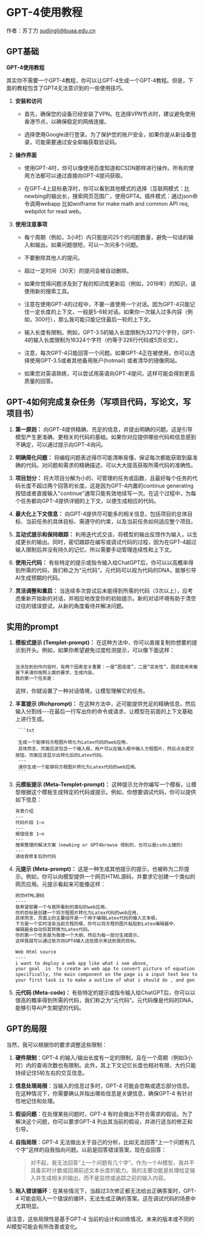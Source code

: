 # GPT-4使用教程

作者：苏丁力 sudingli@buaa.edu.cn

## GPT基础


**GPT-4使用教程**

其实你不需要一个GPT-4教程，你可以让GPT-4生成一个GPT-4教程。但是，下面的教程包含了GPT4无法意识到的一些使用技巧。

1. **安装和访问**

   - 首先，确保您的设备已经安装了VPN。在选择VPN节点时，建议避免使用香港节点，以确保稳定的网络连接。

   - 选择使用Google进行登录。为了保护您的账户安全，如果你是从新设备登录，可能需要通过安全邮箱获取验证码。

2. **操作界面**

   - 使用GPT-4时，你可以像使用百度知道和CSDN那样进行操作。所有的使用方法都可以通过直接向GPT-4提问获取。

   - 在GPT-4上鼠标悬浮时，你可以看到其他模式的选择（互联网模式：比newbing的输出长，搜索网页范围广，使用GPT4。插件模式：通过json命令调用webapp 比如wolframe for make math and common API req, webpilot for read web。

3. **使用注意事项**

   - 每个周期（例如，3小时）内只能提问25个的问题数量，避免一句话的输入和输出。如果问题很短，可以一次问多个问题。

   - 不要删除其他人的提问。

   - 超过一定时间（30天）的提问会被自动删除。

   - 如果你觉得问题涉及到了我的知识库更新后（例如，2019年）的知识，请使用新的搜索工具。

   - 注意在使用GPT-4的过程中，不要一直使用一个对话。因为GPT-4只能记住一定长度的上下文，一般是5-6轮对话。如果你一次输入过多内容（例如，300行），那么我可能只能记住最后一轮的上下文。

   - 输入长度有限制。例如，GPT-3.5的输入长度限制为32712个字符，GPT-4的输入长度限制为16324个字符（约等于326行代码或5页论文）。

   - 注意，每次GPT-4只能回答一个问题。如果GPT-4正在被使用，你可以选择使用GPT-3.5或者其他备用账户(hotmail) 或者清华的镜像网站。

   - 如果您对英语熟练，可以尝试用英语向GPT-4提问，这样可能会得到更高质量的回答。




## GPT-4如何完成复杂任务（写项目代码，写论文，写项目书）
1. **第一原则：** 向GPT-4提供精确、充足的信息，并提出明确的问题。这是引导模型产生更准确、更相关的代码的基础。如果你对应提供哪些代码和信息感到不确定，可以通过提示向GPT-4询问。

2. **明确简化问题：** 将编程问题表述得尽可能清晰易懂，保证每次都能获取到最准确的代码。对问题和需求的精确描述，可以大大提高获取所需代码的准确性。

3. **项目划分：** 将大项目分解为小的、可管理的任务或函数，且最好每个任务的代码长度不超过两个回答的长度。这是因为GPT-4内置的continue generating按钮或者直接输入"continue"通常只能有效地续写一次。在这个过程中，为每个任务都向GPT-4提供详细的上下文，以便生成相应的代码。

4. **最大化上下文信息：** 向GPT-4提供尽可能多的相关信息，包括项目的总体目标、当前任务的具体目标、需遵守的约束，以及当前任务如何适应整个项目。

5. **互动式提示和保持跟踪：** 利用迭代式交谈，将模型的输出反馈作为输入，以生成更长的输出。同时，密切跟踪在编写或调试代码的过程，因为在GPT-4超过输入限制后并没有持久的记忆，所以需要手动管理连续性和上下文。

6. **使用元代码：** 有些特定的提示或指令输入给ChatGPT后，你可以以高概率得到所需的代码，我们称之为“元代码”。元代码可以视为代码的DNA，能够引导AI生成预期的代码。

7. **灵活调整和重启：** 当连续多次尝试后未能得到所需的代码（3次以上），应考虑重新开始新的对话，并相应地改变你的初始提示。新的对话环境有助于清空过往的错误尝试，从新的角度看待并解决问题。

## 实用的prompt


1. **模板式提示 (Templet-prompt)：** 在这种方法中，你可以直接复制你想要的提示到开头。例如，如果你希望避免过度检测提示，可以像下面这样：

    ```txt
    
    当涉及到创作内容时，有两个因素至关重要：一是“困惑度”，二是“突发性”。困惑度用来衡量文本的复杂性，而突发性则是用来比较句子变化的。我们人类在写作时，往往会展现出较大的突发性，比如，我们会混合使用一些较长或复杂的句子和较短的句子。然而，AI生成的句子往往更加统一。因此，在撰写以下内容时，我希望你能创作出既有足够困惑度，又有突发性的文本。
    接下来请你按照上面的要求，生成内容。
    我的第一个任务是：
    ```

    这样，你就设置了一种对话情境，让模型理解它的任务。

2. **丰富提示 (Richprompt)：** 在这种方法中，近可能提供充足的精确信息，然后输入分割线---在最后一行写出你的命令或请求，让模型在前面的上下文基础上进行生成。
    
        ```txt
        
        生成一个能够将方程图片转化为Latex代码的web应用，
        具体而言，页面应该包含一个输入框，用户可以在输入框中输入方程图片，然后点击提交按钮，页面应该显示出转化后的Latex代码。
        ---
        请你生成一个能够将方程图片转化为Latex代码的web应用。
        ```
    
    

3. **元模板提示 (Meta-Templet-prompt)：** 这种提示允许你编写一个模板，让模型根据这个模板生成特定的代码或提示。例如，你想要调试代码，你可以提供如下信息：

    ```txt
    背景介绍
    ---
    代码片段 1~n
    ---
    报错信息 1~n
    ---
    搜索整理的解决方案（newbing or GPT4browse 得到的，也可以是csdn上搜的）
    ---
    请给我修复后的代码
    ```



4. **元提示 (Meta-prompt)：** 这是一种生成其他提示的提示，也被称为二阶提示。例如，你可以向模型提供一个网页HTML源码，并要求它创建一个类似的网页应用。元提示看起来可能像这样：

    ```txt
    网页HTML源码
    ----
    我希望部署一个与我所看到的类似的web应用，
    你的目标是创建一个将方程图片转化为Latex代码的web应用，
    具体而言，页面上的主要组件是一个用于编辑Latex代码的输入文本框，
    下方是一个实时渲染当前方程的框，你可以将方程的图片粘贴到Latex编辑器中，
    编辑器会自动将其转换为Latex代码。
    你的第一个任务是为我做一个大纲，然后为每一部分生成提示，
    这样我就可以通过依次向GPT4输入这些提示来达到我的目标。
    ```
    ```txt
    Web Html source
	----
	i want to deploy a web app like what i see above,
	your goal  is  to create an web app to convert picture of equation to latex code,
	specifically, the main component on the page is a input text box to edit the latex code and a below is a box to render the current equation in realtime ,  the key feature is that you can paste a image of equation into the latex editor and the editor will automatically turn it  it to the latex code.
	your first task is to make a outline of what i should do , and gen prompts for every section so that i can reach the goal by typing those prompts one by one to GPT4,
    ```

5. **元代码 (Meta-code)：** 有些特定的提示或指令输入给ChatGPT后，你可以以很高的概率得到所需的代码，我们称之为“元代码”。元代码像是代码的DNA，能够引导AI产生期望的代码。

## GPT的局限


当然，我可以根据你的要求调整这些限制：

1. **硬件限制**：GPT-4 的输入/输出长度有一定的限制，且在一个周期（例如3小时）内的查询次数也有限制。此外，其上下文记忆长度也相对有限，大约只能持续记住5轮左右的交互信息。

2. **信息处理局限**：当输入的信息过多时，GPT-4 可能会忽略或遗忘部分信息。在这种情况下，你需要确认并指出哪些信息是关键信息，确保GPT-4 有针对性地记住和处理。

3. **假设问题**：在处理某些问题时，GPT-4 有时会做出不符合需求的假设。为了解决这个问题，你可以要求GPT-4 列出其当前的假设，并进行适当的修正和引导。

4. **自指局限**：GPT-4 无法做出关于自己的分析，比如无法回答“上一个问题有几个字”这样的自我指向问题。以前是回答错误答案，现在会回答：
    >对不起，我无法回答“上一个问题有几个字”。作为一个AI模型，我并不具备实时计数或回溯前述文本长度的能力。我的主要功能是处理给定输入并生成相关的输出，而不是监控或追踪之前的输入内容。

5. **陷入错误循环**：在某些情况下，当超过3次修正都无法给出正确答案时，GPT-4 可能会陷入一个错误的循环，无法生成正确的答案。这在调试代码的场景中尤其明显。

请注意，这些局限性是基于GPT-4 当前的设计和训练情况，未来的版本或不同的AI模型可能会有所改善或变化。
